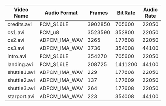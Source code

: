 | Video Name   | Audio Format  | Frames  | Bit Rate | Audio Rate | Audio Channels | Audio Format |
| ------------ | ------------- | ------- | -------- | ---------- | -------------- | ------------ |
| credits.avi  | PCM_S16LE     | 3902850 | 705600   | 22050      | 2              | I16(Packed)  |
| cs1.avi      | PCM_u8        | 3523590 | 352800   | 22050      | 2              | U8(Packed)   |
| cs2.avi      | ADPCM_IMA_WAV | 3265    | 177608   | 22050      | 2              | I16(Planar)  |
| cs3.avi      | ADPCM_IMA_WAV | 3736    | 354008   | 44100      | 2              | I16(Planar)  |
| intro.avi    | PCM_S16LE     | 354270  | 705600   | 22050      | 2              | I16(Packed)  |
| landing.avi  | PCM_S16LE     | 208725  | 1411200  | 44100      | 2              | I16(Packed)  |
| shuttle1.avi | ADPCM_IMA_WAV | 229     | 177608   | 22050      | 2              | I16(Planar)  |
| shuttle2.avi | ADPCM_IMA_WAV | 137     | 177609   | 22050      | 2              | I16(Planar)  |
| shuttle3.avi | ADPCM_IMA_WAV | 264     | 177608   | 22050      | 2              | I16(Planar)  |
| starport.avi | ADPCM_IMA_WAV | 223     | 354008   | 44100      | 2              | I16(Planar)  |
